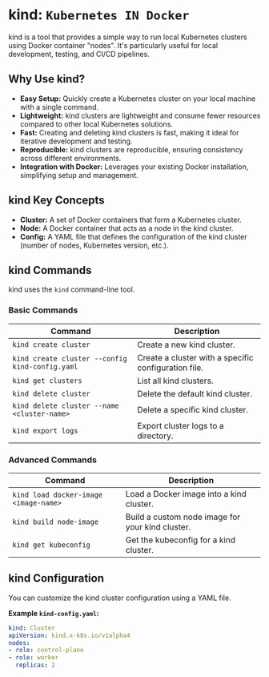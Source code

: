 # kind: `Kubernetes IN Docker`

kind is a tool that provides a simple way to run local Kubernetes clusters using Docker container "nodes". It's particularly useful for local development, testing, and CI/CD pipelines.

## Why Use kind?

* **Easy Setup:**  Quickly create a Kubernetes cluster on your local machine with a single command.
* **Lightweight:**  kind clusters are lightweight and consume fewer resources compared to other local Kubernetes solutions.
* **Fast:**  Creating and deleting kind clusters is fast, making it ideal for iterative development and testing.
* **Reproducible:**  kind clusters are reproducible, ensuring consistency across different environments.
* **Integration with Docker:**  Leverages your existing Docker installation, simplifying setup and management.

## kind Key Concepts

* **Cluster:** A set of Docker containers that form a Kubernetes cluster.
* **Node:** A Docker container that acts as a node in the kind cluster.
* **Config:** A YAML file that defines the configuration of the kind cluster (number of nodes, Kubernetes version, etc.).

## kind Commands

kind uses the `kind` command-line tool.

### Basic Commands

| Command | Description |
|---|---|
| `kind create cluster` | Create a new kind cluster. |
| `kind create cluster --config kind-config.yaml` | Create a cluster with a specific configuration file. |
| `kind get clusters` | List all kind clusters. |
| `kind delete cluster` | Delete the default kind cluster. |
| `kind delete cluster --name <cluster-name>` | Delete a specific kind cluster. |
| `kind export logs` | Export cluster logs to a directory. |

### Advanced Commands

| Command | Description |
|---|---|
| `kind load docker-image <image-name>` | Load a Docker image into a kind cluster. |
| `kind build node-image` | Build a custom node image for your kind cluster. |
| `kind get kubeconfig` | Get the kubeconfig for a kind cluster. |

## kind Configuration

You can customize the kind cluster configuration using a YAML file.

**Example `kind-config.yaml`:**

```yaml
kind: Cluster
apiVersion: kind.x-k8s.io/v1alpha4
nodes:
- role: control-plane
- role: worker
  replicas: 2